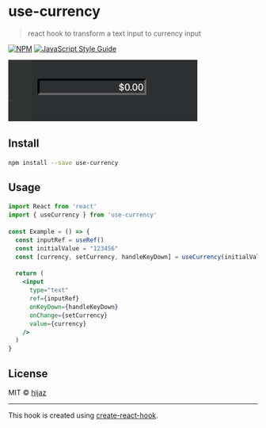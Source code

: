 # use-currency

> react hook to transform a text input to currency input

[![NPM](https://img.shields.io/npm/v/use-currency.svg)](https://www.npmjs.com/package/use-currency) [![JavaScript Style Guide](https://img.shields.io/badge/code_style-standard-brightgreen.svg)](https://standardjs.com)

![](/use-currency.gif)

## Install

```bash
npm install --save use-currency
```

## Usage

```jsx
import React from 'react'
import { useCurrency } from 'use-currency'

const Example = () => {
  const inputRef = useRef()
  const initialValue = "123456"
  const [currency, setCurrency, handleKeyDown] = useCurrency(initialValue, inputRef)

  return (
    <input
      type="text"
      ref={inputRef}
      onKeyDown={handleKeyDown}
      onChange={setCurrency}
      value={currency}
    />
  )
}
```

## License

MIT © [hijaz](https://github.com/hijaz)

---

This hook is created using [create-react-hook](https://github.com/hermanya/create-react-hook).
